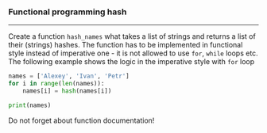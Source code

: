 ### Functional programming hash
***
Create a function `hash_names` what takes a list of strings and returns a list of their (strings) hashes.
The function has to be implemented in functional style instead of imperative one -
it is not allowed to use `for`, `while` loops etc.
The following example shows the logic in the imperative style with `for` loop
```python
names = ['Alexey', 'Ivan', 'Petr']
for i in range(len(names)):
    names[i] = hash(names[i])

print(names)
```
Do not forget about function documentation!